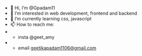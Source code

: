 - 👋 Hi, I’m @Gpadam11
- 👀 I’m interested in web development, frontend and backend
- 🌱 I’m currently learning css, javascript
- 📫 How to reach me:
- - insta @geet_amy
- - email geetikapadam1106@gmail.com

<!---
Gpadam11/Gpadam11 is a ✨ special ✨ repository because its `README.md` (this file) appears on your GitHub profile.
You can click the Preview link to take a look at your changes.
--->
